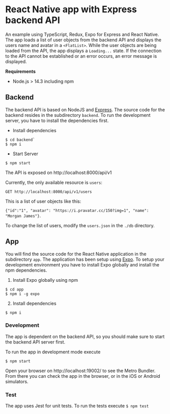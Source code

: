 # React Native app with Express backend API
An example using TypeScript, Redux, Expo for Express and React Native.
The app loads a list of user objects from the backend API and displays the users name and avatar in a `<FlatList>`. While the user objects are being loaded from the API, the app displays a `Loading...` state. If the connection to the API cannot be established or an error occurs, an error message is displayed.

**Requirements**
- Node.js > 14.3 including npm

## Backend

The backend API is based on NodeJS and [Express](http://expressjs.com/). The source code for the backend resides in the subdirectory `backend`. To run the development server, you have to install the dependencies first. 

- Install dependencies

```
$ cd backend`
$ npm i
```

- Start Server

`$ npm start`

The API is exposed on http://localhost:8000/api/v1

Currently, the only available resource is `users`:

`GET http://localhost:8000/api/v1/users` 

This is a list of user objects like this:

`{"id":"1", "avatar": "https://i.pravatar.cc/150?img=1", "name": "Morgan James"}`.

To change the list of users, modify the `users.json` in the `./db` directory.

## App

You will find the source code for the React Native application in the subdirectory `app`. 
The application has been setup using [Expo](https://expo.io/).
To setup your development environment you have to install Expo globally and install the npm dependencies.

1. Install Expo globally using npm

```
$ cd app
$ npm i -g expo
```

2. Install dependencies

`$ npm i`

### Development

The app is dependent on the backend API, so you should make sure to start the backend API server first. 

To run the app in development mode execute

`$ npm start`

Open your browser on http://localhost:19002/ to see the Metro Bundler. From there you can check the app in the browser, or in the iOS or Android simulators.

### Test

The app uses Jest for unit tests. To run the tests execute
`$ npm test`

